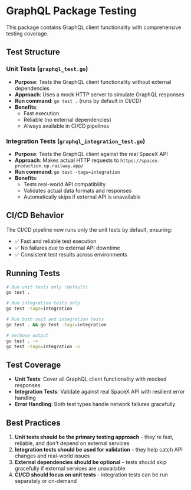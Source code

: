 # GraphQL Package Testing

This package contains GraphQL client functionality with comprehensive testing coverage.

## Test Structure

### Unit Tests (`graphql_test.go`)

- **Purpose**: Tests the GraphQL client functionality without external dependencies
- **Approach**: Uses a mock HTTP server to simulate GraphQL responses
- **Run command**: `go test .` (runs by default in CI/CD)
- **Benefits**:
  - Fast execution
  - Reliable (no external dependencies)
  - Always available in CI/CD pipelines

### Integration Tests (`graphql_integration_test.go`)

- **Purpose**: Tests the GraphQL client against the real SpaceX API
- **Approach**: Makes actual HTTP requests to `https://spacex-production.up.railway.app/`
- **Run command**: `go test -tags=integration`
- **Benefits**:
  - Tests real-world API compatibility
  - Validates actual data formats and responses
  - Automatically skips if external API is unavailable

## CI/CD Behavior

The CI/CD pipeline now runs only the unit tests by default, ensuring:

- ✅ Fast and reliable test execution
- ✅ No failures due to external API downtime
- ✅ Consistent test results across environments

## Running Tests

```bash
# Run unit tests only (default)
go test .

# Run integration tests only
go test -tags=integration

# Run both unit and integration tests
go test . && go test -tags=integration

# Verbose output
go test . -v
go test -tags=integration -v
```

## Test Coverage

- **Unit Tests**: Cover all GraphQL client functionality with mocked responses
- **Integration Tests**: Validate against real SpaceX API with resilient error handling
- **Error Handling**: Both test types handle network failures gracefully

## Best Practices

1. **Unit tests should be the primary testing approach** - they're fast, reliable, and don't depend on external services
2. **Integration tests should be used for validation** - they help catch API changes and real-world issues
3. **External dependencies should be optional** - tests should skip gracefully if external services are unavailable
4. **CI/CD should focus on unit tests** - integration tests can be run separately or on-demand
